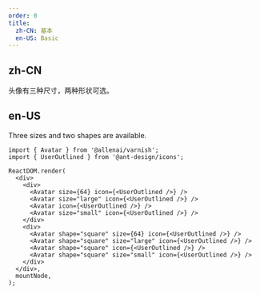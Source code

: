 ```yaml
---
order: 0
title:
  zh-CN: 基本
  en-US: Basic
---
```


## zh-CN

头像有三种尺寸，两种形状可选。

## en-US

Three sizes and two shapes are available.

```tsx
import { Avatar } from '@allenai/varnish';
import { UserOutlined } from '@ant-design/icons';

ReactDOM.render(
  <div>
    <div>
      <Avatar size={64} icon={<UserOutlined />} />
      <Avatar size="large" icon={<UserOutlined />} />
      <Avatar icon={<UserOutlined />} />
      <Avatar size="small" icon={<UserOutlined />} />
    </div>
    <div>
      <Avatar shape="square" size={64} icon={<UserOutlined />} />
      <Avatar shape="square" size="large" icon={<UserOutlined />} />
      <Avatar shape="square" icon={<UserOutlined />} />
      <Avatar shape="square" size="small" icon={<UserOutlined />} />
    </div>
  </div>,
  mountNode,
);
```

<style>
#components-avatar-demo-basic .ant-avatar {
  margin-top: 16px;
  margin-right: 16px;
}
.ant-row-rtl #components-avatar-demo-basic .ant-avatar {
  margin-right: 0;
  margin-left: 16px;
}
</style>
